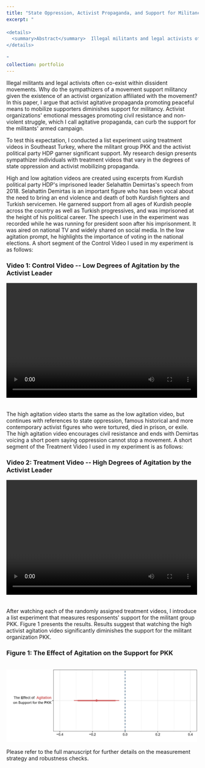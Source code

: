 ```yaml
---
title: "State Oppression, Activist Propaganda, and Support for Militancy"
excerpt: "

<details>
  <summary>Abstract</summary>  Illegal militants and legal activists often co-exist within dissident movements. Why do the sympathizers of a movement support militancy given the existence of an activist organization affiliated with the movement? In this paper, I argue that activist agitative propaganda promoting peaceful means to mobilize supporters diminishes support for militancy. Activist organizations' emotional messages promoting civil resistance and non-violent struggle, which I call agitative propaganda, can curb the support for the militants' armed campaign.
</details>

"
collection: portfolio
---
```

<!-- Google tag (gtag.js) -->
<script async src="https://www.googletagmanager.com/gtag/js?id=G-PKJS2WFZ01"></script>
<script>
  window.dataLayer = window.dataLayer || [];
  function gtag(){dataLayer.push(arguments);}
  gtag('js', new Date());

  gtag('config', 'G-PKJS2WFZ01');
</script>

Illegal militants and legal activists often co-exist within dissident movements. Why do the sympathizers of a movement support militancy given the existence of an activist organization affiliated with the movement? In this paper, I argue that activist agitative propaganda promoting peaceful means to mobilize supporters diminishes support for militancy. Activist organizations' emotional messages promoting civil resistance and non-violent struggle, which I call agitative propaganda, can curb the support for the militants' armed campaign. 

To test this expectation, I conducted a list experiment using treatment videos in Southeast Turkey, where the militant group PKK and the activist political party HDP garner significant support. My research design presents sympathizer individuals with treatment videos that vary in the degrees of state oppression and activist mobilizing propaganda. 

High and low agitation videos are created using excerpts from Kurdish political party HDP's imprisoned leader Selahattin Demirtas's speech from 2018. Selahattin Demirtas is an important figure who has been vocal about the need to bring an end violence and death of both Kurdish fighters and Turkish servicemen. He garnered support from all ages of Kurdish people across the country as well as Turkish progressives, and was imprisoned at the height of his political career. The speech I use in the experiment was recorded while he was running for president soon after his imprisonment. It was aired on national TV and widely shared on social media. In the low agitation prompt, he highlights the importance of voting in the national elections. A short segment of the Control Video I used in my experiment is as follows:


### Video 1: Control Video -- Low Degrees of Agitation by the Activist Leader
<video width="500px" height="300px" controls="controls"><source src="/images/agi_control.mp4" type="video/mp4"></video>

<br/>
The high agitation video starts the same as the low agitation video, but continues with references to state oppression, famous historical and more contemporary activist figures who were tortured, died in prison, or exile. The high agitation video encourages civil resistance and ends with Demirtas voicing a short poem saying oppression cannot stop a movement. A short segment of the Treatment Video I used in my experiment is as follows:


### Video 2: Treatment Video -- High Degrees of Agitation by the Activist Leader
<video width="500px" height="300px" controls="controls"><source src="/images/agi_treatment.mp4" type="video/mp4"></video>

<br/>
After watching each of the randomly assigned treatment videos, I introduce a list experiment that measures responsents' support for the militant group PKK. Figure 1 presents the results. Results suggest that watching the high activist agitation video significantly diminishes the support for the militant organization PKK. 

### Figure 1: The Effect of Agitation on the Support for PKK
<br/><img src='/images/agitation_results.jpg' width="500px">
 
Please refer to the full manuscript for further details on the measurement strategy and robustness checks.